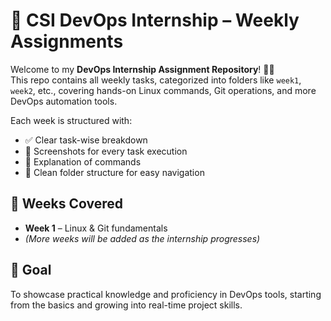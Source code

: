 # 🚀 CSI DevOps Internship – Weekly Assignments

Welcome to my **DevOps Internship Assignment Repository**! 👨‍💻  
This repo contains all weekly tasks, categorized into folders like `week1`, `week2`, etc., covering hands-on Linux commands, Git operations, and more DevOps automation tools.

Each week is structured with:
- ✅ Clear task-wise breakdown
- 📸 Screenshots for every task execution
- 🧾 Explanation of commands
- 📂 Clean folder structure for easy navigation

## 📌 Weeks Covered

- **Week 1** – Linux & Git fundamentals
- *(More weeks will be added as the internship progresses)*


## 🧠 Goal

To showcase practical knowledge and proficiency in DevOps tools, starting from the basics and growing into real-time project skills.
